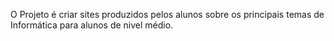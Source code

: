 O Projeto é criar sites produzidos pelos alunos sobre os principais temas de Informática para alunos de nivel médio.

